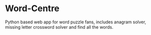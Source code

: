 # Word-Centre
Python based web app for word puzzle fans, includes anagram solver, missing letter crossword solver and find all the words.
